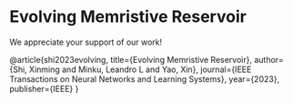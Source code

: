 # Evolving Memristive Reservoir
We appreciate your support of our work!

@article{shi2023evolving,
  title={Evolving Memristive Reservoir},
  author={Shi, Xinming and Minku, Leandro L and Yao, Xin},
  journal={IEEE Transactions on Neural Networks and Learning Systems},
  year={2023},
  publisher={IEEE}
}
